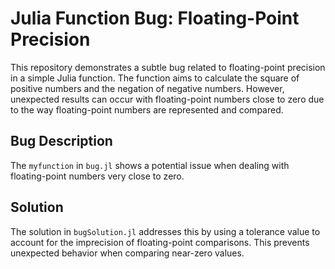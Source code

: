 # Julia Function Bug: Floating-Point Precision

This repository demonstrates a subtle bug related to floating-point precision in a simple Julia function. The function aims to calculate the square of positive numbers and the negation of negative numbers.  However, unexpected results can occur with floating-point numbers close to zero due to the way floating-point numbers are represented and compared.

## Bug Description
The `myfunction` in `bug.jl` shows a potential issue when dealing with floating-point numbers very close to zero.

## Solution
The solution in `bugSolution.jl` addresses this by using a tolerance value to account for the imprecision of floating-point comparisons.  This prevents unexpected behavior when comparing near-zero values.
